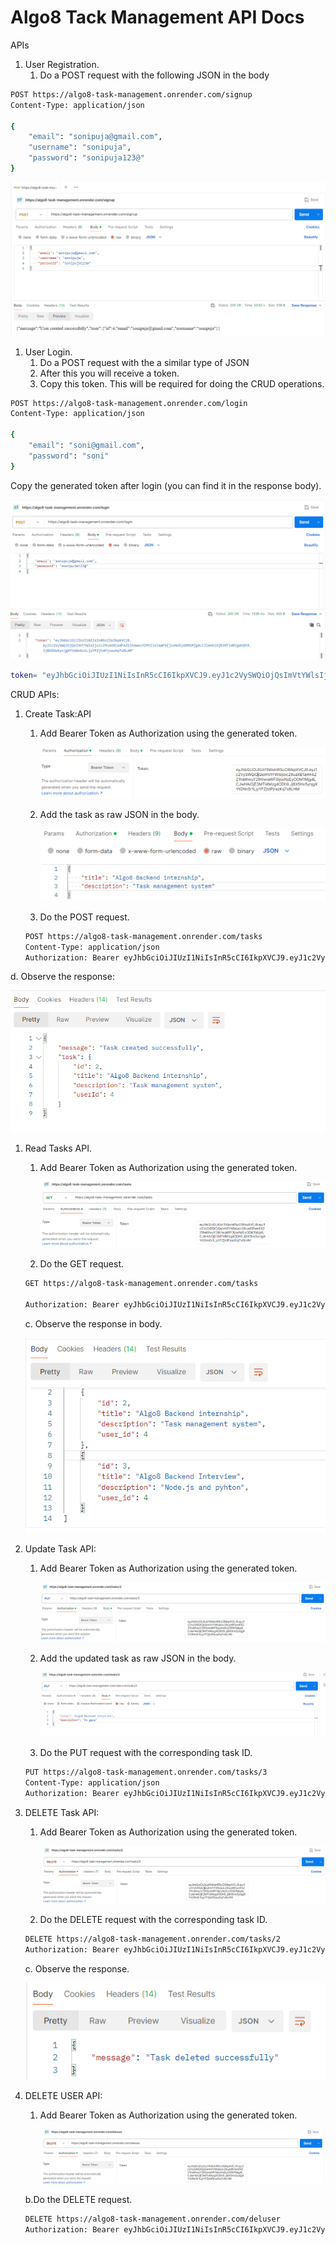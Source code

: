 # Algo8 Tack Management API Docs

APIs

1. User Registration.
   1. Do a POST request with the following JSON in the body

```bash
POST https://algo8-task-management.onrender.com/signup
Content-Type: application/json

{
    "email": "sonipuja@gmail.com",
    "username": "sonipuja",
    "password": "sonipuja123@"
}
```

![Untitled](pics/fd6b4b7e-735b-49ca-aecc-091561bb9082.png)

1. User Login.
   1. Do a POST request with the a similar type of JSON
   2. After this you will receive a token.
   3. Copy this token. This will be required for doing the CRUD operations.

```bash
POST https://algo8-task-management.onrender.com/login
Content-Type: application/json

{
    "email": "soni@gmail.com",
    "password": "soni"
}
```

Copy the generated token after login (you can find it in the response body).

![Untitled](pics/Untitled.png)

```bash
token= "eyJhbGciOiJIUzI1NiIsInR5cCI6IkpXVCJ9.eyJ1c2VySWQiOjQsImVtYWlsIjoic29uaXB1amFAZ21haWwuY29tIiwiaWF0IjoxNzEyODM1Mjg4LCJleHAiOjE3MTI4Mzg4ODh9.Jj8X5Hx5ynjgXYtGNnSr1LjyYFZjtdPjrazKq7x8LHM"
```

CRUD APIs:

1. Create Task:API

   1. Add Bearer Token as Authorization using the generated token.

      ![Untitled](pics/8a2009da-b9ba-46da-a090-7b37ce00f025.png)

   2. Add the task as raw JSON in the body.

      ![Untitled](pics/d99d8bf4-f827-4996-a819-111435bdd8e8.png)

   3. Do the POST request.

   ```bash
   POST https://algo8-task-management.onrender.com/tasks
   Content-Type: application/json
   Authorization: Bearer eyJhbGciOiJIUzI1NiIsInR5cCI6IkpXVCJ9.eyJ1c2VySWQiOjQsImVtYWlsIjoic29uaXB1amFAZ21haWwuY29tIiwiaWF0IjoxNzEyODM1Mjg4LCJleHAiOjE3MTI4Mzg4ODh9.Jj8X5Hx5ynjgXYtGNnSr1LjyYFZjtdPjrazKq7x8LHM
   ```

d. Observe the response:

![Untitled](pics/Untitled%201.png)

1. Read Tasks API.

   1. Add Bearer Token as Authorization using the generated token.

      ![Untitled](pics/Untitled%202.png)

   2. Do the GET request.

   ```bash
   GET https://algo8-task-management.onrender.com/tasks

   Authorization: Bearer eyJhbGciOiJIUzI1NiIsInR5cCI6IkpXVCJ9.eyJ1c2VySWQiOjQsImVtYWlsIjoic29uaXB1amFAZ21haWwuY29tIiwiaWF0IjoxNzEyODM1Mjg4LCJleHAiOjE3MTI4Mzg4ODh9.Jj8X5Hx5ynjgXYtGNnSr1LjyYFZjtdPjrazKq7x8LHM
   ```

   c. Observe the response in body.

   ![Untitled](pics/Untitled%203.png)

1. Update Task API:

   1. Add Bearer Token as Authorization using the generated token.

      ![Untitled](pics/Untitled%204.png)

   2. Add the updated task as raw JSON in the body.

      ![Untitled](pics/Untitled%205.png)

   3. Do the PUT request with the corresponding task ID.

   ```bash
   PUT https://algo8-task-management.onrender.com/tasks/3
   Content-Type: application/json
   Authorization: Bearer eyJhbGciOiJIUzI1NiIsInR5cCI6IkpXVCJ9.eyJ1c2VySWQiOjQsImVtYWlsIjoic29uaXB1amFAZ21haWwuY29tIiwiaWF0IjoxNzEyODM1Mjg4LCJleHAiOjE3MTI4Mzg4ODh9.Jj8X5Hx5ynjgXYtGNnSr1LjyYFZjtdPjrazKq7x8LHM
   ```

1. DELETE Task API:

   1. Add Bearer Token as Authorization using the generated token.

      ![Untitled](pics/Untitled%206.png)

   2. Do the DELETE request with the corresponding task ID.

   ```bash
   DELETE https://algo8-task-management.onrender.com/tasks/2
   Authorization: Bearer eyJhbGciOiJIUzI1NiIsInR5cCI6IkpXVCJ9.eyJ1c2VySWQiOjQsImVtYWlsIjoic29uaXB1amFAZ21haWwuY29tIiwiaWF0IjoxNzEyODM1Mjg4LCJleHAiOjE3MTI4Mzg4ODh9.Jj8X5Hx5ynjgXYtGNnSr1LjyYFZjtdPjrazKq7x8LHM
   ```

   c. Observe the response.

   ![Untitled](pics/Untitled%207.png)

1. DELETE USER API:

   1. Add Bearer Token as Authorization using the generated token.

      ![Untitled](pics/Untitled%208.png)

   b.Do the DELETE request.

   ```bash
   DELETE https://algo8-task-management.onrender.com/deluser
   Authorization: Bearer eyJhbGciOiJIUzI1NiIsInR5cCI6IkpXVCJ9.eyJ1c2VySWQiOjQsImVtYWlsIjoic29uaXB1amFAZ21haWwuY29tIiwiaWF0IjoxNzEyODM1Mjg4LCJleHAiOjE3MTI4Mzg4ODh9.Jj8X5Hx5ynjgXYtGNnSr1LjyYFZjtdPjrazKq7x8LHM
   ```
